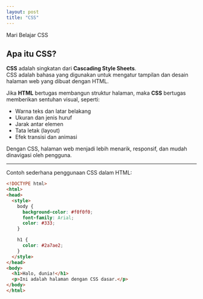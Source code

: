 ```yaml
---
layout: post
title: "CSS"
---
```


Mari Belajar CSS

## Apa itu CSS?

**CSS** adalah singkatan dari **Cascading Style Sheets**.  
CSS adalah bahasa yang digunakan untuk mengatur tampilan dan desain halaman web yang dibuat dengan HTML.

Jika **HTML** bertugas membangun struktur halaman, maka **CSS** bertugas memberikan sentuhan visual, seperti:
- Warna teks dan latar belakang
- Ukuran dan jenis huruf
- Jarak antar elemen
- Tata letak (layout)
- Efek transisi dan animasi

Dengan CSS, halaman web menjadi lebih menarik, responsif, dan mudah dinavigasi oleh pengguna.

---

Contoh sederhana penggunaan CSS dalam HTML:

```html
<!DOCTYPE html>
<html>
<head>
  <style>
    body {
      background-color: #f0f0f0;
      font-family: Arial;
      color: #333;
    }

    h1 {
      color: #2a7ae2;
    }
  </style>
</head>
<body>
  <h1>Halo, dunia!</h1>
  <p>Ini adalah halaman dengan CSS dasar.</p>
</body>
</html>

